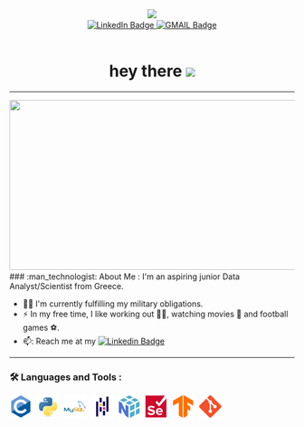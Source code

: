 <div id="header" align="center">
  <img src = "https://media.giphy.com/media/LaVp0AyqR5bGsC5Cbm/giphy.gif" width="100"/>
  <div id="badges">
  <a href="https://www.linkedin.com/in/ganastasiadis/">
    <img src="https://img.shields.io/badge/LinkedIn-blue?style=for-the-badge&logo=linkedin&logoColor=white" alt="LinkedIn Badge"/>
  </a>
  <a href="george.a.anastasiadis@gmail.com">
    <img src="https://img.shields.io/badge/Gmail-D14836?style=for-the-badge&logo=gmail&logoColor=white" alt="GMAIL Badge"/>
  </a>
  </div>
  <img src="https://komarev.com/ghpvc/?username=georgeanastasiadis&style=flat-square&color=blue" alt=""/>
  <h1>
    hey there
    <img src="https://media.giphy.com/media/hvRJCLFzcasrR4ia7z/giphy.gif" width="30px"/>
  </h1>
</div>

---
<div align="center">
  <img src="https://media.giphy.com/media/dWesBcTLavkZuG35MI/giphy.gif" width="600" height="300"/>
</div>
### :man_technologist: About Me : I'm an aspiring junior Data Analyst/Scientist from Greece.

- 👨‍💼 I'm currently fulfilling my military obligations.
-  ⚡ In my free time, I like working out 🏋️‍♂️, watching movies 🎦 and football games ⚽.
-  📫: Reach me at my [![Linkedin Badge](https://img.shields.io/badge/-LinkedIn-blue?style=flat&logo=Linkedin&logoColor=white)](https://www.linkedin.com/in/ganastasiadis/)

---

### :hammer_and_wrench: Languages and Tools :
<div>
  <img src="https://github.com/devicons/devicon/blob/master/icons/c/c-original.svg" title="C" alt="C" width="40" height="40"/>&nbsp;
  <img src="https://github.com/devicons/devicon/blob/master/icons/python/python-original.svg" title="Python" alt="Python" width="40" height="40"/>&nbsp;
  <img src="https://github.com/devicons/devicon/blob/master/icons/mysql/mysql-original-wordmark.svg" title="MySQL" alt="MySQL" width="40" height="40"/>&nbsp;
  <img src="https://github.com/devicons/devicon/blob/master/icons/pandas/pandas-original.svg" title="Pandas" alt="Pandas" width="40" height="40"/>&nbsp;
  <img src="https://github.com/devicons/devicon/blob/master/icons/numpy/numpy-original.svg" title="Numpy" alt="Numpy" width="40" height="40"/>&nbsp;
  <img src="https://github.com/devicons/devicon/blob/master/icons/selenium/selenium-original.svg" title="Selenium" alt="Selenium" width="40" height="40"/>&nbsp;
  <img src="https://github.com/devicons/devicon/blob/master/icons/tensorflow/tensorflow-original.svg" title="Tesnorflow" alt="Tensorflow" width="40" height="40"/>&nbsp;
  <img src="https://github.com/devicons/devicon/blob/master/icons/git/git-original.svg" title="Git" alt="Git" width="40" height="40"/>&nbsp;
</div>
